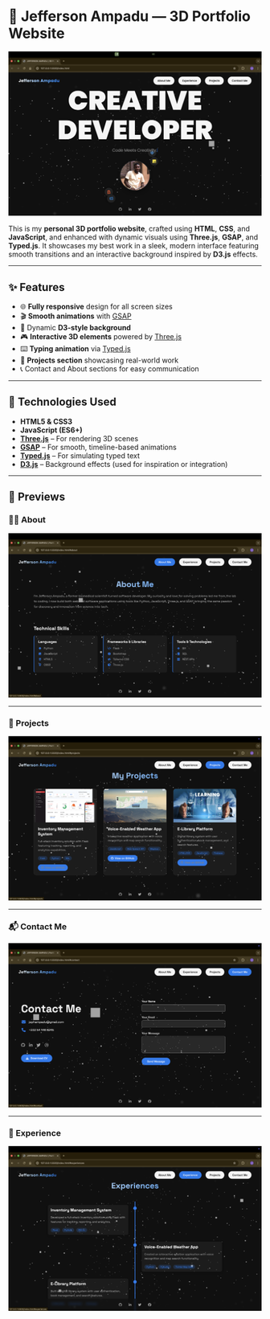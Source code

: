 # 💼 Jefferson Ampadu — 3D Portfolio Website

![Project Preview](assets/screenshots/homepage.png)

This is my **personal 3D portfolio website**, crafted using **HTML**, **CSS**, and **JavaScript**, and enhanced with dynamic visuals using **Three.js**, **GSAP**, and **Typed.js**. It showcases my best work in a sleek, modern interface featuring smooth transitions and an interactive background inspired by **D3.js** effects.

---

## ✨ Features

- 🌐 **Fully responsive** design for all screen sizes
- 🎬 **Smooth animations** with [GSAP](https://greensock.com/gsap/)
- 🧠 Dynamic **D3-style background**
- 🎮 **Interactive 3D elements** powered by [Three.js](https://threejs.org/)
- ⌨️ **Typing animation** via [Typed.js](https://github.com/mattboldt/typed.js/)
- 📁 **Projects section** showcasing real-world work
- 📞 Contact and About sections for easy communication

---

## 🚀 Technologies Used

- **HTML5 & CSS3**
- **JavaScript (ES6+)**
- [**Three.js**](https://threejs.org/) – For rendering 3D scenes
- [**GSAP**](https://greensock.com/gsap/) – For smooth, timeline-based animations
- [**Typed.js**](https://github.com/mattboldt/typed.js/) – For simulating typed text
- [**D3.js**](https://d3js.org/) – Background effects (used for inspiration or integration)

---

## 📸 Previews

### 🧑‍💼 About
![About Section](assets/screenshots/about.png)

---

### 📁 Projects
![Projects Section](assets/screenshots/projects.png)

---

### 📬 Contact Me
![Contact Section](assets/screenshots/contact_me.png)

---

### 💼 Experience
![Experience Section](assets/screenshots/experience.png)





